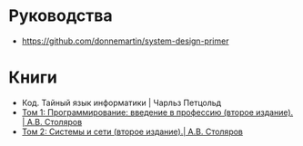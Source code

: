 # Руководства

- https://github.com/donnemartin/system-design-primer

# Книги

- Код. Тайный язык информатики | Чарльз Петцольд
- [Том 1: Программирование: введение в профессию (второе издание). | А.В. Столяров](http://www.stolyarov.info/books/pdf/progintro_e2v1.pdf)
- [Том 2: Системы и сети (второе издание).| А.В. Столяров](http://www.stolyarov.info/books/pdf/progintro_e2v2.pdf)

